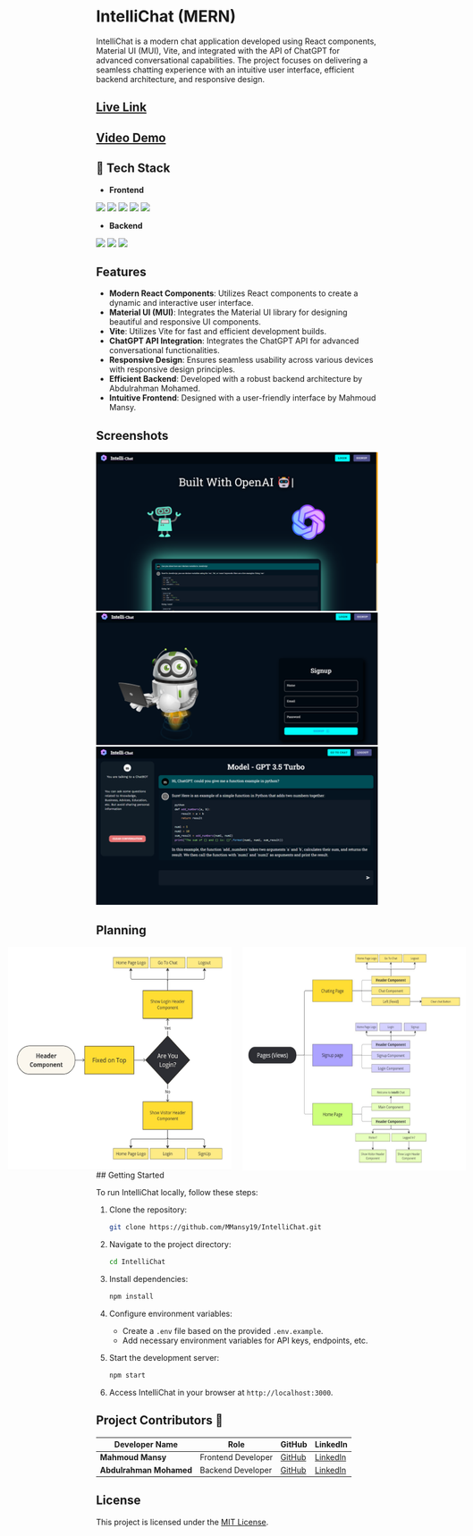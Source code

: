# IntelliChat (MERN)

IntelliChat is a modern chat application developed using React components, Material UI (MUI), Vite, and integrated with the API of ChatGPT for advanced conversational capabilities. The project focuses on delivering a seamless chatting experience with an intuitive user interface, efficient backend architecture, and responsive design.

## [Live Link]()

## [Video Demo]()


## 🧰 Tech Stack

- **Frontend**

<img src="https://img.icons8.com/color/48/000000/react-native.png"/> <img src="https://img.icons8.com/color/48/000000/redux.png"/> <img src="https://img.icons8.com/color/48/000000/javascript.png"/> <img src="https://img.icons8.com/color/48/000000/sass.png"/> <img src="https://img.icons8.com/color/48/000000/figma.png">

- **Backend**

<img src="https://img.icons8.com/color/48/000000/nodejs.png"/> <img src="https://img.icons8.com/color/48/000000/express-js.png"/> <img src="https://img.icons8.com/color/48/000000/postgreesql.png"/>


## Features

- **Modern React Components**: Utilizes React components to create a dynamic and interactive user interface.
- **Material UI (MUI)**: Integrates the Material UI library for designing beautiful and responsive UI components.
- **Vite**: Utilizes Vite for fast and efficient development builds.
- **ChatGPT API Integration**: Integrates the ChatGPT API for advanced conversational functionalities.
- **Responsive Design**: Ensures seamless usability across various devices with responsive design principles.
- **Efficient Backend**: Developed with a robust backend architecture by Abdulrahman Mohamed.
- **Intuitive Frontend**: Designed with a user-friendly interface by Mahmoud Mansy.

## Screenshots

![Screenshot 1](Planning/1.png)
![Screenshot 2](Planning/2.png)
![Screenshot 3](Planning/3.png)

## Planning

<div style="display: flex; justify-content: center; flex-direction:row gap:10px">
  <img style="width: 400px; height: 400px; margin: 0 10px;" src="Planning/header.jpg" alt="header">
  <img style="width: 400px; height: 400px; margin: 0 10px;" src="Planning/pages.jpg" alt="pages">
</div>
## Getting Started

To run IntelliChat locally, follow these steps:

1. Clone the repository:

   ```bash
   git clone https://github.com/MMansy19/IntelliChat.git
   ```

2. Navigate to the project directory:

   ```bash
   cd IntelliChat
   ```

3. Install dependencies:

   ```bash
   npm install
   ```

4. Configure environment variables:

   - Create a `.env` file based on the provided `.env.example`.
   - Add necessary environment variables for API keys, endpoints, etc.

5. Start the development server:

   ```bash
   npm start
   ```

6. Access IntelliChat in your browser at `http://localhost:3000`.

## Project Contributors 🤝

| Developer Name          | Role               | GitHub                                     | LinkedIn                                                               |
| ----------------------- | ------------------ | ------------------------------------------ | ---------------------------------------------------------------------- |
| **Mahmoud Mansy**       | Frontend Developer | [GitHub](https://github.com/MMansy19)      | [LinkedIn](https://www.linkedin.com/in/mahmoud-mansy-a189a5232/)       |
| **Abdulrahman Mohamed** | Backend Developer  | [GitHub](https://github.com/abdomohamed96) | [LinkedIn](https://www.linkedin.com/in/abdelrahman-mohamed-b7944123a/) |

## License

This project is licensed under the [MIT License](LICENSE).
